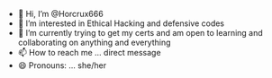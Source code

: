 - 👋 Hi, I’m @Horcrux666
- 👀 I’m interested in Ethical Hacking and defensive codes
- 🌱 I’m currently trying to get my certs and am open to learning and collaborating on anything and everything  
- 📫 How to reach me ... direct message 
- 😄 Pronouns: ... she/her

<!---
Horcrux666/Horcrux666 is a ✨ special ✨ repository because its `README.md` (this file) appears on your GitHub profile.
You can click the Preview link to take a look at your changes.
--->
